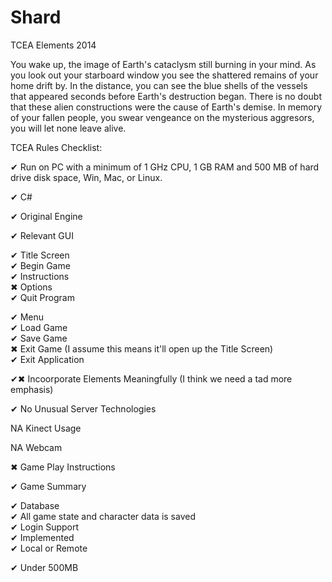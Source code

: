 Shard
=====

TCEA Elements 2014

You wake up, the image of Earth's cataclysm still burning in your mind. As you look out your starboard window you see the shattered remains of your home drift by. In the distance, you can see the blue shells of the vessels that appeared seconds before Earth's destruction began. There is no doubt that these alien constructions were the cause of Earth's demise. In memory of your fallen people, you swear vengeance on the mysterious aggresors, you will let none leave alive.

TCEA Rules Checklist:

✔ Run on PC with a minimum of 1 GHz CPU, 1 GB RAM and 500 MB of hard drive disk space, Win, Mac, or Linux.

✔ C#

✔ Original Engine

✔ Relevant GUI

✔ Title Screen  
  ✔ Begin Game  
  ✔ Instructions  
  ✖ Options  
  ✔ Quit Program  
  
✔ Menu  
  ✔ Load Game  
  ✔ Save Game  
  ✖ Exit Game (I assume this means it'll open up the Title Screen)  
  ✔ Exit Application  
  
✔✖ Incoorporate Elements Meaningfully (I think we need a tad more emphasis)

✔ No Unusual Server Technologies

NA Kinect Usage

NA Webcam

✖ Game Play Instructions

✔ Game Summary

✔ Database  
  ✔ All game state and character data is saved  
  ✔ Login Support  
  ✔ Implemented  
  ✔ Local or Remote  
  
✔ Under 500MB
